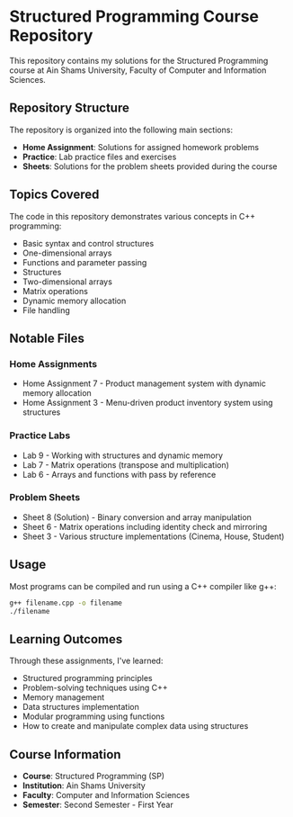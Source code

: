 # Structured Programming Course Repository

This repository contains my solutions for the Structured Programming course at Ain Shams University, Faculty of Computer and Information Sciences.

## Repository Structure

The repository is organized into the following main sections:

- **Home Assignment**: Solutions for assigned homework problems
- **Practice**: Lab practice files and exercises
- **Sheets**: Solutions for the problem sheets provided during the course

## Topics Covered

The code in this repository demonstrates various concepts in C++ programming:

- Basic syntax and control structures
- One-dimensional arrays
- Functions and parameter passing
- Structures
- Two-dimensional arrays
- Matrix operations
- Dynamic memory allocation
- File handling

## Notable Files

### Home Assignments

- Home Assignment 7 - Product management system with dynamic memory allocation
- Home Assignment 3 - Menu-driven product inventory system using structures

### Practice Labs

- Lab 9 - Working with structures and dynamic memory
- Lab 7 - Matrix operations (transpose and multiplication)
- Lab 6 - Arrays and functions with pass by reference

### Problem Sheets

- Sheet 8 (Solution) - Binary conversion and array manipulation
- Sheet 6 - Matrix operations including identity check and mirroring
- Sheet 3 - Various structure implementations (Cinema, House, Student)

## Usage

Most programs can be compiled and run using a C++ compiler like g++:

```bash
g++ filename.cpp -o filename
./filename
```

## Learning Outcomes

Through these assignments, I've learned:
- Structured programming principles
- Problem-solving techniques using C++
- Memory management
- Data structures implementation
- Modular programming using functions
- How to create and manipulate complex data using structures

## Course Information

- **Course**: Structured Programming (SP)
- **Institution**: Ain Shams University
- **Faculty**: Computer and Information Sciences
- **Semester**: Second Semester - First Year
